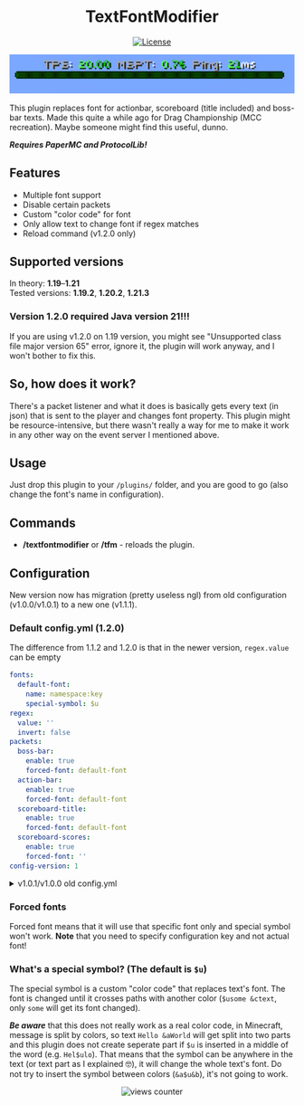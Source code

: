 <h1 style="text-align: center">TextFontModifier</h1>
<div style="text-align: center">

[![License](https://img.shields.io/badge/license-MIT-blue.svg)](/LICENSE.md)

</div>
<div style="text-align: center">
    <img src="assets/bossbar.png" alt="bossbar example"/>
</div>

This plugin replaces font for actionbar, scoreboard (title included) and boss-bar texts.
Made this quite a while ago for Drag Championship (MCC recreation). Maybe someone might find this useful, dunno.

***Requires PaperMC and ProtocolLib!***

## Features
- Multiple font support
- Disable certain packets
- Custom "color code" for font
- Only allow text to change font if regex matches
- Reload command (v1.2.0 only)

## Supported versions
In theory: **1.19**–**1.21**\
Tested versions: **1.19.2**, **1.20.2**, **1.21.3**

### **Version 1.2.0 required Java version 21!!!**

If you are using v1.2.0 on 1.19 version, you might see "Unsupported class file major version 65" error,
ignore it, the plugin will work anyway, and I won't bother to fix this.

## So, how does it work?

There's a packet listener and what it does is basically gets every text (in json) that is sent to the player and changes font property. This plugin might be resource-intensive, but there wasn't really a way for me to make it work in any other way on the event server I mentioned above.

## Usage
Just drop this plugin to your `/plugins/` folder, and you are good to go (also change the font's name in configuration).

## Commands
* **/textfontmodifier** or **/tfm** - reloads the plugin. 

## Configuration

New version now has migration (pretty useless ngl) from old configuration (v1.0.0/v1.0.1) to a new one (v1.1.1).

### Default config.yml (1.2.0)
The difference from 1.1.2 and 1.2.0 is that in the newer version, `regex.value` can be empty
```yaml
fonts:
  default-font:
    name: namespace:key
    special-symbol: $u
regex:
  value: ''
  invert: false
packets:
  boss-bar:
    enable: true
    forced-font: default-font
  action-bar:
    enable: true
    forced-font: default-font
  scoreboard-title:
    enable: true
    forced-font: default-font
  scoreboard-scores:
    enable: true
    forced-font: ''
config-version: 1
```

<details>
  <summary>v1.0.1/v1.0.0 old config.yml</summary>

  ```yaml
  font: minecraft:key
  regex: '[\p{Print}&&[^~,],]+'
  invert-regex: false
  packets:
    boss-bar: true
    action-bar: true
    scoreboard-title: true
    scoreboard-scores: true
  special-symbol-for-scoreboards: $u
  ```
</details>

### Forced fonts
Forced font means that it will use that specific font only and special symbol won't work. **Note** that you need to specify configuration key and not actual font!

### What's a special symbol? (The default is `$u`)
The special symbol is a custom "color code" that replaces text's font. The font is changed until it crosses paths with another color (`$usome &ctext`, only `some` will get its font changed).

***Be aware*** that this does not really work as a real color code, in Minecraft, message is split by colors, so text `Hello &aWorld` will get split into two parts and this plugin does not create seperate part if `$u` is inserted in a middle of the word (e.g. `Hel$ulo`). That means that the symbol can be anywhere in the text (or text part as I explained 🤓), it will change the whole text's font. Do not try to insert the symbol between colors (`&a$u&b`), it's not going to work.

<div style="text-align: center">
    <img src="https://count.getloli.com/get/@:itstautvydas-textfontmodifier?theme=gelbooru" alt="views counter"/>
</div>
